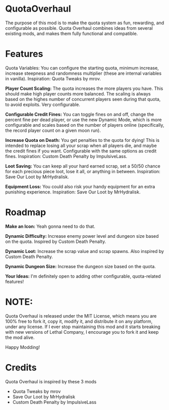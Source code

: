 # QuotaOverhaul

The purpose of this mod is to make the quota system as fun, rewarding, and configurable as possible.
Quota Overhaul combines ideas from several existing mods, and makes them fully functional and compatible.

# Features

Quota Variables:  You can configure the starting quota, minimum increase, increase steepness and randomness multiplier (these are internal variables in vanilla).  Inspiration:  Quota Tweaks by mrov.

**Player Count Scaling:**
The quota increases the more players you have.  This should make high player counts more balanced.  The scaling is always based on the highes number of concurrent players seen during that quota, to avoid exploits.  Very configurable.

**Configurable Credit Fines:**
You can toggle fines on and off, change the percent fine per dead player, or use the new Dynamic Mode, which is more configurable and scales based on the number of players online (specifically, the record player count on a given moon run).

**Increase Quota on Death:**
You get penalties to the quota for dying!  This is intended to replace losing all your scrap when all players die, and maybe the credit fines if you want.  Configurable with the same options as credit fines.  Inspiration:  Custom Death Penalty by ImpulsiveLass.

**Loot Saving:**
You can keep all your hard earned scrap, set a 50/50 chance for each precious piece loot, lose it all, or anything in between.  Inspiration:  Save Our Loot by MrHydralisk.

**Equipment Loss:**
You could also risk your handy equipment for an extra punishing experience.  Inspiration:  Save Our Loot by MrHydralisk.

# Roadmap

**Make an Icon:**  Yeah gonna need to do that.

**Dynamic Difficulty:**  Increase enemy power level and dungeon size based on the quota.  Inspired by Custom Death Penalty.

**Dynamic Loot:**  Increase the scrap value and scrap spawns.  Also inspired by Custom Death Penalty.

**Dynamic Dungeon Size:**  Increase the dungeon size based on the quota.

**Your Ideas:**  I'm definitely open to adding other configurable, quota-related features!

# NOTE:

Quota Overhaul is released under the MIT License, which means you are 100% free to fork it, copy it, modify it, and distribute it on any platform, under any license. If I ever stop maintaining this mod and it starts breaking with new versions of Lethal Company, I encourage you to fork it and keep the mod alive.

Happy Modding!

# Credits

Quota Overhaul is inspired by these 3 mods
- Quota Tweaks by mrov
- Save Our Loot by MrHydralisk
- Custom Death Penalty by ImpulsiveLass